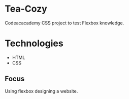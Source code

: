 # Tea-Cozy
Codeacacademy CSS project to test Flexbox knowledge.

# Technologies

+ HTML
+ CSS

## Focus
Using flexbox designing a website.